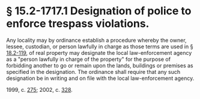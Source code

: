 # § 15.2-1717.1 Designation of police to enforce trespass violations.

<p>Any locality may by ordinance establish a procedure whereby the owner, lessee, custodian, or person lawfully in charge as those terms are used in § <a href='http://law.lis.virginia.gov/vacode/18.2-119/'>18.2-119</a>, of real property may designate the local law-enforcement agency as a "person lawfully in charge of the property" for the purpose of forbidding another to go or remain upon the lands, buildings or premises as specified in the designation. The ordinance shall require that any such designation be in writing and on file with the local law-enforcement agency.</p><p>1999, c. <a href='http://lis.virginia.gov/cgi-bin/legp604.exe?991+ful+CHAP0275'>275</a>; 2002, c. <a href='http://lis.virginia.gov/cgi-bin/legp604.exe?021+ful+CHAP0328'>328</a>.</p>